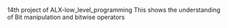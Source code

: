 14th project of ALX-low_level_programming
This shows the understanding of Bit manipulation and bitwise operators
